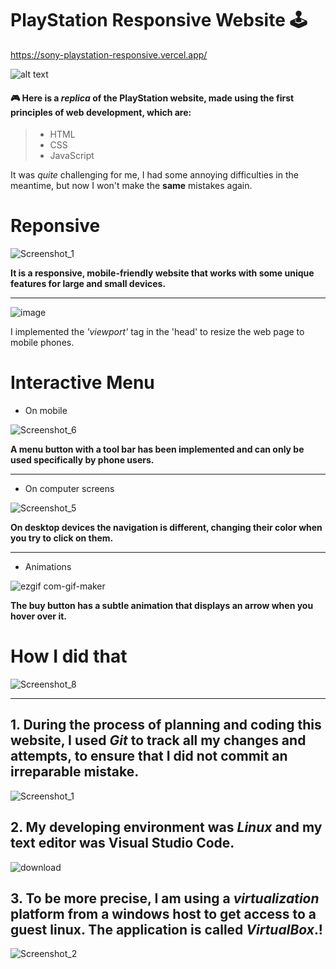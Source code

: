 # **PlayStation Responsive Website** 🕹️
https://sony-playstation-responsive.vercel.app/

![alt text](https://user-images.githubusercontent.com/97318219/149517826-8bee79a3-6d76-46b0-ac80-e44d3615d84c.png)

 #### 🎮 Here is a *replica* of the PlayStation website, made using the first principles of web development, which are:
 
> - HTML
> - CSS
> - JavaScript

It was *quite* challenging for me, I had some annoying difficulties in the meantime, but now I won't make the **same** mistakes again.

# Reponsive

![Screenshot_1](https://user-images.githubusercontent.com/97318219/149517861-e5fc62fb-d085-4b01-9279-06cc93dfe14e.png)

**It is a responsive, mobile-friendly website that works with some unique features for large and small devices.**

______________________________

![image](https://user-images.githubusercontent.com/97318219/149642190-63e0b4dc-6155-4d5e-9523-49704f664a79.png)

I implemented the *'viewport'* tag in the 'head' to resize the web page to mobile phones.

# Interactive Menu

- On mobile

![Screenshot_6](https://user-images.githubusercontent.com/97318219/149517954-b9765e0b-ad48-4a8a-b493-497cd2eb0944.png)

**A menu button with a tool bar has been implemented and can only be used specifically by phone users.**

______________________________

- On computer screens

![Screenshot_5](https://user-images.githubusercontent.com/97318219/149517969-56e261de-3fd2-43e7-adb7-8151f5a4695e.png)

**On desktop devices the navigation is different, changing their color when you try to click on them.**

______________________________

- Animations

![ezgif com-gif-maker](https://user-images.githubusercontent.com/97318219/149520744-2226077e-4a44-46a2-8e7b-bdc6d9e7763d.gif)

**The buy button has a subtle animation that displays an arrow when you hover over it.**

# How I did that

![Screenshot_8](https://user-images.githubusercontent.com/97318219/149520906-05fba53c-3d78-491f-8d4f-663e88bf0468.png)

____________________________

## 1. During the process of planning and coding this website, I used ***Git*** to track all my changes and attempts, to ensure that I did not commit an irreparable mistake.

![Screenshot_1](https://user-images.githubusercontent.com/97318219/149643026-ed87cb4c-c88e-4e15-a234-82c717a93bd8.png)

## 2. My developing environment was ***Linux*** and my text editor was Visual Studio Code. 

![download](https://user-images.githubusercontent.com/97318219/149644093-35f02a8e-20ea-4f9c-a4a0-421f73f0a5fb.png)

## 3. To be more precise, I am using a ***virtualization*** platform from a windows host to get access to a guest linux. The application is called *VirtualBox*.!

![Screenshot_2](https://user-images.githubusercontent.com/97318219/149644131-b85bf538-48ed-4486-a78a-8daebcd809f9.png)

